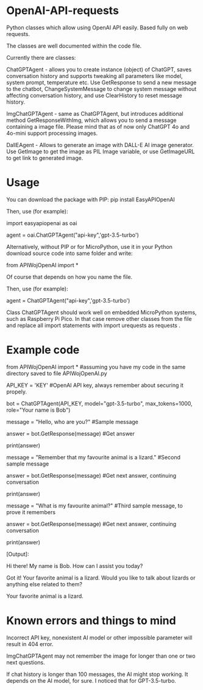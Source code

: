 # OpenAI-API-requests
Python classes which allow using OpenAI API easily. Based fully on web requests.

The classes are well documented within the code file. 

Currently there are classes:

ChatGPTAgent - allows you to create instance (object) of ChatGPT, saves conversation history and supports tweaking all parameters like model, system prompt, temperature etc. Use GetResponse to send a new message to the chatbot, ChangeSystemMessage to change system message without affecting conversation history, and use ClearHistory to reset message history.

ImgChatGPTAgent - same as ChatGPTAgent, but introduces additional method GetResponseWithImg, which allows you to send a message containing a image file. Please mind that as of now only ChatGPT 4o and 4o-mini support processing images.

DallEAgent - Allows to generate an image with DALL-E AI image generator. Use GetImage to get the image as PIL Image variable, or use GetImageURL to get link to generated image.

# Usage

You can download the package with PIP:
pip install EasyAPIOpenAI

Then, use (for example):

import easyapiopenai as oai

agent = oai.ChatGPTAgent("api-key",'gpt-3.5-turbo')

Alternatively, without PIP or for MicroPython, use it in your Python download source code into same folder and write: 

from APIWojOpenAI import * 

Of course that depends on how you name the file.

Then, use (for example):

agent = ChatGPTAgent("api-key",'gpt-3.5-turbo')

Class ChatGPTAgent should work well on embedded MicroPython systems, such as Raspberry Pi Pico. In that case remove other classes from the file and replace all import statements with import urequests as requests .

# Example code

from APIWojOpenAI import * #assuming you have my code in the same directory saved to file APIWojOpenAI.py

API_KEY = 'KEY' #OpenAI API key, always remember about securing it propely.

bot = ChatGPTAgent(API_KEY, model="gpt-3.5-turbo", max_tokens=1000, role="Your name is Bob")

message = "Hello, who are you?" #Sample message

answer = bot.GetResponse(message) #Get answer

print(answer)

message = "Remember that my favourite animal is a lizard." #Second sample message

answer = bot.GetResponse(message) #Get next answer, continuing conversation

print(answer)

message = "What is my favourite animal?" #Third sample message, to prove it remembers

answer = bot.GetResponse(message) #Get next answer, continuing conversation

print(answer)

[Output]:

Hi there! My name is Bob. How can I assist you today?

Got it! Your favorite animal is a lizard. Would you like to talk about lizards or anything else related to them?

Your favorite animal is a lizard.

# Known errors and things to mind

Incorrect API key, nonexistent AI model or other impossible parameter will result in 404 error.

ImgChatGPTAgent may not remember the image for longer than one or two next questions.

If chat history is longer than 100 messages, the AI might stop working. It depends on the AI model, for sure. I noticed that for GPT-3.5-turbo.
